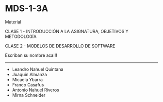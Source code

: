 # MDS-1-3A

Material

CLASE 1  - INTRODUCCIÓN A LA ASIGNATURA, OBJETIVOS Y METODOLOGÍA

CLASE 2 - MODELOS DE DESARROLLO DE SOFTWARE

Escriban su nombre aca!!!

<hr>
	<ul>
        	<li>Leandro Nahuel Quintana</li>
        	<li>Joaquin Almanza</li>
        	<li>Micaela Ybarra</li>
        	<li>Franco Casafus</li>
        	<li>Antonio Nahuel Riveros</li>
          <li>Mirna Schneider</li>
   	</ul>

